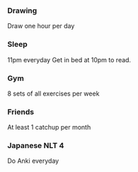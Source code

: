 ### Drawing
Draw one hour per day
### Sleep 
11pm everyday
Get in bed at 10pm to read. 
### Gym
8 sets of all exercises per week 
### Friends
At least 1 catchup per month
### Japanese NLT 4
Do Anki everyday
